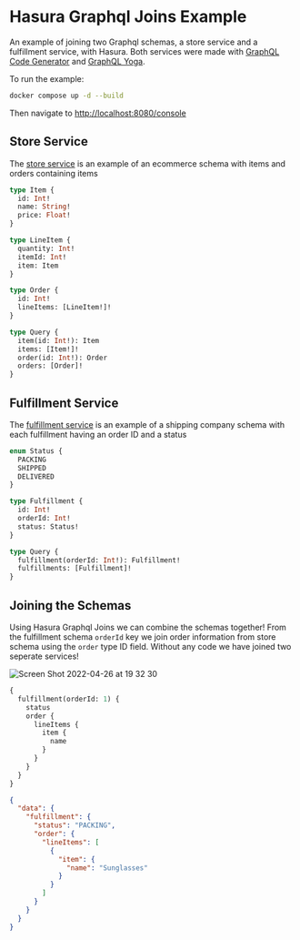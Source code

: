 # Hasura Graphql Joins Example

An example of joining two Graphql schemas, a store service and a fulfillment service, with Hasura. Both services were made with [GraphQL Code Generator](https://www.graphql-code-generator.com/) and [GraphQL Yoga](https://www.graphql-yoga.com/).

To run the example:

```bash
docker compose up -d --build
```

Then navigate to [http://localhost:8080/console](http://localhost:8080/console)

## Store Service

The [store service](store/) is an example of an ecommerce schema with items and orders containing items

```graphql
type Item {
  id: Int!
  name: String!
  price: Float!
}

type LineItem {
  quantity: Int!
  itemId: Int!
  item: Item
}

type Order {
  id: Int!
  lineItems: [LineItem!]!
}

type Query {
  item(id: Int!): Item
  items: [Item!]!
  order(id: Int!): Order
  orders: [Order]!
}
```

## Fulfillment Service

The [fulfillment service](fulfillment/) is an example of a shipping company schema with each fulfillment having an order ID and a status

```graphql
enum Status {
  PACKING
  SHIPPED
  DELIVERED
}

type Fulfillment {
  id: Int!
  orderId: Int!
  status: Status!
}

type Query {
  fulfillment(orderId: Int!): Fulfillment!
  fulfillments: [Fulfillment]!
}
```

## Joining the Schemas

Using Hasura Graphql Joins we can combine the schemas together! From the fulfillment schema `orderId` key we join order information from store schema using the `order` type ID field. Without any code we have joined two seperate services!

![Screen Shot 2022-04-26 at 19 32 30](https://user-images.githubusercontent.com/11153289/165415195-0be3cf74-c19a-4541-98cd-550fd537d812.png)

```graphql
{
  fulfillment(orderId: 1) {
    status
    order {
      lineItems {
        item {
          name
        }
      }
    }
  }
}
```

```json
{
  "data": {
    "fulfillment": {
      "status": "PACKING",
      "order": {
        "lineItems": [
          {
            "item": {
              "name": "Sunglasses"
            }
          }
        ]
      }
    }
  }
}
```
